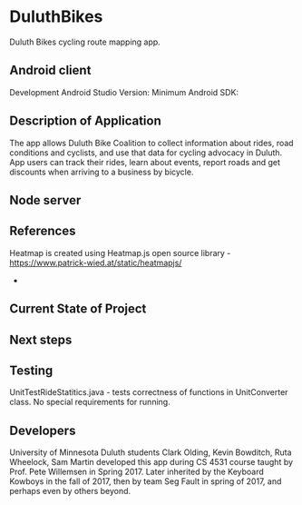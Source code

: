 # DuluthBikes
Duluth Bikes cycling route mapping app.


Android client
-
Development Android Studio Version:
Minimum Android SDK:


Description of Application
-
The app allows Duluth Bike Coalition to collect information about rides, road conditions and cyclists, and use that data for cycling advocacy in Duluth. 
App users can track their rides, learn about events, report roads and get discounts when arriving to a business by bicycle.


Node server
-


References
-
Heatmap is created using Heatmap.js open source library - https://www.patrick-wied.at/static/heatmapjs/


-

Current State of Project
-


Next steps
-


Testing
-
UnitTestRideStatitics.java - tests correctness of functions in UnitConverter class. No special requirements for running.


Developers
-

University of Minnesota Duluth students Clark Olding, Kevin Bowditch, Ruta Wheelock, Sam Martin developed this app during CS 4531 course taught by Prof. Pete Willemsen in Spring 2017. Later inherited by the Keyboard Kowboys in the fall of 2017, then by team Seg Fault in spring of 2017, and perhaps even by others beyond.

